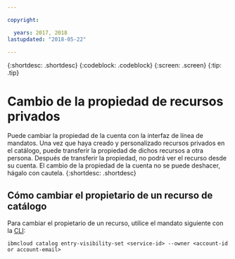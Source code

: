 ```yaml
---

copyright:

  years: 2017, 2018
lastupdated: "2018-05-22"

---
```


{:shortdesc: .shortdesc}
{:codeblock: .codeblock}
{:screen: .screen}
{:tip: .tip}

# Cambio de la propiedad de recursos privados

Puede cambiar la propiedad de la cuenta con la interfaz de línea de mandatos. Una vez que haya creado y personalizado recursos privados en el catálogo, puede transferir la propiedad de dichos recursos a otra persona. Después de transferir la propiedad, no podrá ver el recurso desde su cuenta. El cambio de la propiedad de la cuenta no se puede deshacer, hágalo con cautela.
{:shortdesc: .shortdesc}

## Cómo cambiar el propietario de un recurso de catálogo

Para cambiar el propietario de un recurso, utilice el mandato siguiente con la [CLI](/docs/cli/reference/bluemix_cli/bx_cli.html#ibmcloud_commands_settings):

`ibmcloud catalog entry-visibility-set <service-id> --owner <account-id or account-email>`
